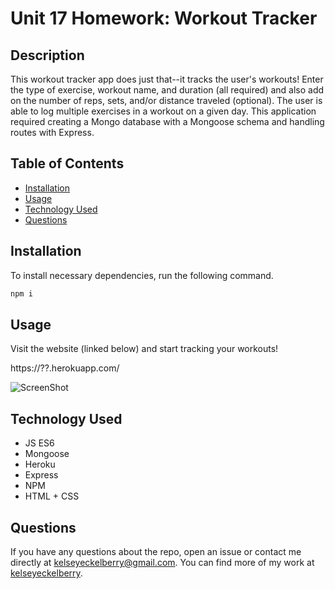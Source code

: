 # Unit 17 Homework: Workout Tracker

## Description
This workout tracker app does just that--it tracks the user's workouts! Enter the type of exercise, workout name, and duration (all required) and also add on the number of reps, sets, and/or distance traveled (optional). The user is able to log multiple exercises in a workout on a given day. This application required creating a Mongo database with a Mongoose schema and handling routes with Express.

## Table of Contents
* [Installation](#installation)
* [Usage](#usage)
* [Technology Used](#technology-used)
* [Questions](#questions)

## Installation
To install necessary dependencies, run the following command.
````bash
npm i
````

## Usage
Visit the website (linked below) and start tracking your workouts!

https://??.herokuapp.com/

![ScreenShot](./public/images/??)

## Technology Used
* JS ES6 
* Mongoose 
* Heroku 
* Express 
* NPM 
* HTML + CSS

## Questions
If you have any questions about the repo, open an issue or contact me directly at [kelseyeckelberry@gmail.com](kelseyeckelberry@gmail.com). You can find more of my work at [kelseyeckelberry](https://github.com/kelseyeckelberry). 

